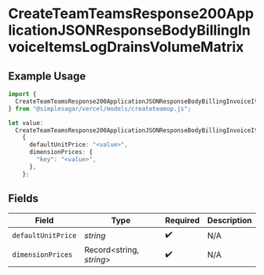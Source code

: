 # CreateTeamTeamsResponse200ApplicationJSONResponseBodyBillingInvoiceItemsLogDrainsVolumeMatrix

## Example Usage

```typescript
import {
  CreateTeamTeamsResponse200ApplicationJSONResponseBodyBillingInvoiceItemsLogDrainsVolumeMatrix,
} from "@simplesagar/vercel/models/createteamop.js";

let value:
  CreateTeamTeamsResponse200ApplicationJSONResponseBodyBillingInvoiceItemsLogDrainsVolumeMatrix =
    {
      defaultUnitPrice: "<value>",
      dimensionPrices: {
        "key": "<value>",
      },
    };
```

## Fields

| Field                    | Type                     | Required                 | Description              |
| ------------------------ | ------------------------ | ------------------------ | ------------------------ |
| `defaultUnitPrice`       | *string*                 | :heavy_check_mark:       | N/A                      |
| `dimensionPrices`        | Record<string, *string*> | :heavy_check_mark:       | N/A                      |